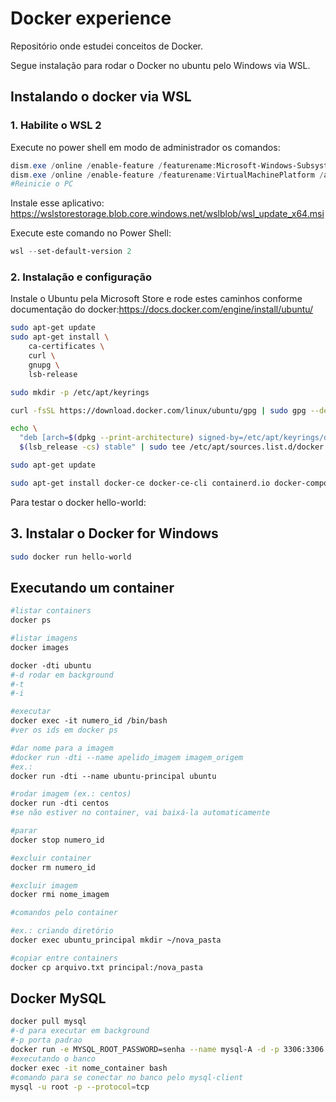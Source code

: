 # Docker experience

Repositório onde estudei conceitos de Docker. 

Segue instalação para rodar o Docker no ubuntu pelo Windows via WSL.

## Instalando o docker via WSL

### 1. Habilite o WSL 2

Execute no power shell em modo de administrador os comandos:

```powershell
dism.exe /online /enable-feature /featurename:Microsoft-Windows-Subsystem-Linux /all /norestart
dism.exe /online /enable-feature /featurename:VirtualMachinePlatform /all /norestart
#Reinicie o PC
```

Instale esse aplicativo: https://wslstorestorage.blob.core.windows.net/wslblob/wsl_update_x64.msi

Execute este comando no Power Shell:

```powershell
wsl --set-default-version 2
```

### 2. Instalação e configuração

Instale o Ubuntu pela Microsoft Store e rode estes caminhos conforme documentação do docker:https://docs.docker.com/engine/install/ubuntu/

```bash
sudo apt-get update
sudo apt-get install \
    ca-certificates \
    curl \
    gnupg \
    lsb-release
```

```bash
sudo mkdir -p /etc/apt/keyrings
```

```bash
curl -fsSL https://download.docker.com/linux/ubuntu/gpg | sudo gpg --dearmor -o /etc/apt/keyrings/docker.gpg
```

```bash
echo \
  "deb [arch=$(dpkg --print-architecture) signed-by=/etc/apt/keyrings/docker.gpg] https://download.docker.com/linux/ubuntu \
  $(lsb_release -cs) stable" | sudo tee /etc/apt/sources.list.d/docker.list > /dev/null
```

```bash
sudo apt-get update
```

```bash
sudo apt-get install docker-ce docker-ce-cli containerd.io docker-compose-plugin
```

Para testar o docker hello-world:

## 3. Instalar o Docker for Windows

````bash
sudo docker run hello-world
````

## Executando um container

```dockerfile
#listar containers
docker ps

#listar imagens
docker images

docker -dti ubuntu
#-d rodar em background
#-t 
#-i

#executar
docker exec -it numero_id /bin/bash
#ver os ids em docker ps

#dar nome para a imagem
#docker run -dti --name apelido_imagem imagem_origem
#ex.:
docker run -dti --name ubuntu-principal ubuntu

#rodar imagem (ex.: centos)
docker run -dti centos
#se não estiver no container, vai baixá-la automaticamente

#parar
docker stop numero_id

#excluir container
docker rm numero_id

#excluir imagem
docker rmi nome_imagem

#comandos pelo container

#ex.: criando diretório
docker exec ubuntu_principal mkdir ~/nova_pasta

#copiar entre containers
docker cp arquivo.txt principal:/nova_pasta

```

## Docker MySQL

```bash
docker pull mysql
#-d para executar em background
#-p porta padrao
docker run -e MYSQL_ROOT_PASSWORD=senha --name mysql-A -d -p 3306:3306 mysql
#executando o banco
docker exec -it nome_container bash
#comando para se conectar no banco pelo mysql-client
mysql -u root -p --protocol=tcp

```